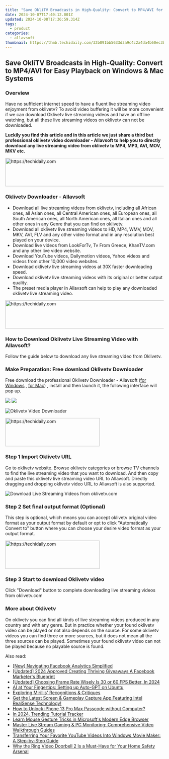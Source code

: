 ```yaml
---
title: "Save OkliTV Broadcasts in High-Quality: Convert to MP4/AVI for Easy Playback on Windows & Mac Systems"
date: 2024-10-07T17:40:12.001Z
updated: 2024-10-08T17:36:59.314Z
tags:
  - product
categories:
  - allavsoft
thumbnail: https://thmb.techidaily.com/32b091bb5633d3a9c4c2a4da4b60ec3b4374fdb769db4d47d5b0ac420926fc16.jpg
---
```


## Save OkliTV Broadcasts in High-Quality: Convert to MP4/AVI for Easy Playback on Windows & Mac Systems

### Overview

Have no sufficient internet speed to have a fluent live streaming video enjoyment from oklivetv? To avoid video buffering it will be more convenient if we can download Oklivetv live streaming videos and have an offline watching, but all these live streaming videos on oklivetv can not be downloaded.

**Luckily you find this article and in this article we just share a third but professional oklivetv video downloader - Allavsoft to help you to directly download any live streaming video from oklivetv to MP4, MP3, AVI, MOV, MKV etc.**

<!-- affiliate ads begin -->
<a href="https://unicoeye.pxf.io/c/5597632/2134237/18498" target="_top" id="2134237">
  <img src="//a.impactradius-go.com/display-ad/18498-2134237" border="0" alt="https://techidaily.com" width="728" height="90"/>
</a>
<img height="0" width="0" src="https://unicoeye.pxf.io/i/5597632/2134237/18498" style="position:absolute;visibility:hidden;" border="0" />
<!-- affiliate ads end -->

### Oklivetv Downloader - Allavsoft

* Download all live streaming videos from oklivetv, including all African ones, all Asian ones, all Central American ones, all European ones, all South American ones, all North American ones, all Italian ones and all other ones in any Genre that you can find on oklivetv.
* Download all oklivetv live streaming videos to HD, MP4, WMV, MOV, MKV, AVI, FLV and any other video format and in any resolution best played on your device.
* Download live videos from LookForTv, Tv From Greece, KhanTV.com and any other live video website.
* Download YouTube videos, Dailymotion videos, Yahoo videos and videos from other 10,000 video websites.
* Download oklivetv live streaming videos at 30X faster downloading speed.
* Download oklivetv live streaming videos with its original or better output quality.
* The preset media player in Allavsoft can help to play any downloaded oklivetv live streaming video.

<!-- affiliate ads begin -->
<a href="https://ephamedtechinc.pxf.io/c/5597632/2136622/26400" target="_top" id="2136622">
  <img src="//a.impactradius-go.com/display-ad/26400-2136622" border="0" alt="https://techidaily.com" width="728" height="90"/>
</a>
<img height="0" width="0" src="https://ephamedtechinc.pxf.io/i/5597632/2136622/26400" style="position:absolute;visibility:hidden;" border="0" />
<!-- affiliate ads end -->

### How to Download Oklivetv Live Streaming Video with Allavsoft?

Follow the guide below to download any live streaming video from Oklivetv.

### Make Preparation: Free download Oklivetv Downloader

Free download the professional Oklivetv Downloader - Allavsoft ([for Windows](https://tools.techidaily.com/allavsoft/products/) , [for Mac](https://tools.techidaily.com/allavsoft/products/)) , install and then launch it, the following interface will pop up.

[![](https://www.allavsoft.com/how-to/../images/how-to/free-download-win.jpg)](https://tools.techidaily.com/allavsoft/products/) [![](https://www.allavsoft.com/how-to/../images/how-to/free-download-mac.jpg)](https://tools.techidaily.com/allavsoft/products/)

![Oklivetv Video Downloader](https://www.allavsoft.com/how-to/../images/allavsoft/screen-shot-600.jpg)

<!-- affiliate ads begin -->
<a href="https://aligracehair.sjv.io/c/5597632/1925468/19272" target="_top" id="1925468">
  <img src="//a.impactradius-go.com/display-ad/19272-1925468" border="0" alt="https://techidaily.com" width="300" height="90"/>
</a>
<img height="0" width="0" src="https://aligracehair.sjv.io/i/5597632/1925468/19272" style="position:absolute;visibility:hidden;" border="0" />
<!-- affiliate ads end -->

### Step 1 Import Oklivetv URL

Go to oklivetv website. Browse oklivetv categories or browse TV channels to find the live streaming video that you want to download. And then copy and paste this oklivetv live streaming video URL to Allavsoft. Directly dragging and dropping oklivetv video URL to Allavsoft is also supported.

![Download Live Streaming Videos from oklivetv.com](https://www.allavsoft.com/how-to/../images/how-to/download-rtmp-video/download-rtmp-video.jpg)

### Step 2 Set final output format (Optional)

This step is optional, which means you can accept oklivetv original video format as your output format by default or opt to click "Automatically Convert to" button where you can choose your desire video format as your output format.

<!-- affiliate ads begin -->
<a href="https://united.elfm.net/c/5597632/2139557/4704" target="_top" id="2139557">
  <img src="//a.impactradius-go.com/display-ad/4704-2139557" border="0" alt="https://techidaily.com" width="300" height="90"/>
</a>
<img height="0" width="0" src="https://united.elfm.net/i/5597632/2139557/4704" style="position:absolute;visibility:hidden;" border="0" />
<!-- affiliate ads end -->

### Step 3 Start to download Oklivetv video

Click "Download" button to complete downloading live streaming videos from oklivetv.com

### More about Oklivetv

On oklivetv you can find all kinds of live streaming videos produced in any country and with any genre. But in practice whether your found oklivetv video can be played or not also depends on the source. For some oklivetv videos you can find three or more sources, but it does not mean all the three sources can be played. Sometimes your found oklivetv video can not be played because no playable source is found.

<ins class="adsbygoogle"
     style="display:block"
     data-ad-format="autorelaxed"
     data-ad-client="ca-pub-7571918770474297"
     data-ad-slot="1223367746"></ins>

<ins class="adsbygoogle"
     style="display:block"
     data-ad-client="ca-pub-7571918770474297"
     data-ad-slot="8358498916"
     data-ad-format="auto"
     data-full-width-responsive="true"></ins>

<span class="atpl-alsoreadstyle">Also read:</span>
<div><ul>
<li><a href="https://facebook-video-recording.techidaily.com/new-navigating-facebook-analytics-simplified/"><u>[New] Navigating Facebook Analytics Simplified</u></a></li>
<li><a href="https://fox-hovers.techidaily.com/updated-2024-approved-creating-thriving-giveaways-a-facebook-marketers-blueprint/"><u>[Updated] 2024 Approved Creating Thriving Giveaways A Facebook Marketer's Blueprint</u></a></li>
<li><a href="https://visual-screen-recording.techidaily.com/updated-choosing-frame-rate-wisely-is-30-or-60-fps-better-in-2024/"><u>[Updated] Choosing Frame Rate Wisely Is 30 or 60 FPS Better, In 2024</u></a></li>
<li><a href="https://tech-haven.techidaily.com/ai-at-your-fingertips-setting-up-auto-gpt-on-ubuntu/"><u>AI at Your Fingertips: Setting up Auto-GPT on Ubuntu</u></a></li>
<li><a href="https://win-awesome.techidaily.com/exploring-mirillis-recognitions-and-critiques/"><u>Exploring Mirillis' Recognitions & Critiques</u></a></li>
<li><a href="https://win-awesome.techidaily.com/get-the-latest-screen-and-gameplay-capture-app-featuring-intel-realsense-technology/"><u>Get the Latest Screen & Gameplay Capture App Featuring Intel RealSense Technology!</u></a></li>
<li><a href="https://ios-unlock.techidaily.com/how-to-unlock-iphone-13-pro-max-passcode-without-computer-by-drfone-ios/"><u>How to Unlock iPhone 13 Pro Max Passcode without Computer?</u></a></li>
<li><a href="https://twitter-videos.techidaily.com/in-2024-trending-tutorial-tracker/"><u>In 2024, Trending Tutorial Tracker</u></a></li>
<li><a href="https://win11.techidaily.com/learn-mouse-gesture-tricks-in-microsofts-modern-edge-browser/"><u>Learn Mouse Gesture Tricks in Microsoft's Modern Edge Browser</u></a></li>
<li><a href="https://win-awesome.techidaily.com/master-live-stream-gaming-and-pc-monitoring-comprehensive-video-walkthrough-guides/"><u>Master Live Stream Gaming & PC Monitoring: Comprehensive Video Walkthrough Guides</u></a></li>
<li><a href="https://win-awesome.techidaily.com/transferring-your-favorite-youtube-videos-into-windows-movie-maker-a-step-by-step-guide/"><u>Transferring Your Favorite YouTube Videos Into Windows Movie Maker: A Step-by-Step Guide</u></a></li>
<li><a href="https://buynow-tips.techidaily.com/why-the-ring-video-doorbell-2-is-a-must-have-for-your-home-safety-arsenal/"><u>Why the Ring Video Doorbell 2 Is a Must-Have for Your Home Safety Arsenal</u></a></li>
</ul></div>

